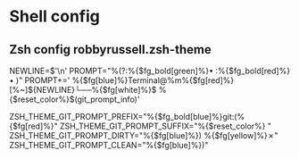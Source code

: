 # Shell config
## Zsh config robbyrussell.zsh-theme
NEWLINE=$'\n'
PROMPT="%(?:%{$fg_bold[green]%}• :%{$fg_bold[red]%}• )"
PROMPT+=' %{$fg[blue]%}Terminal@%m%{$fg[red]%} [%~]${NEWLINE}└──%{$fg[white]%}$ %{$reset_color%}$(git_prompt_info)'

ZSH_THEME_GIT_PROMPT_PREFIX="%{$fg_bold[blue]%}git:(%{$fg[red]%}"
ZSH_THEME_GIT_PROMPT_SUFFIX="%{$reset_color%} "
ZSH_THEME_GIT_PROMPT_DIRTY="%{$fg[blue]%}) %{$fg[yellow]%}✗"
ZSH_THEME_GIT_PROMPT_CLEAN="%{$fg[blue]%})"

